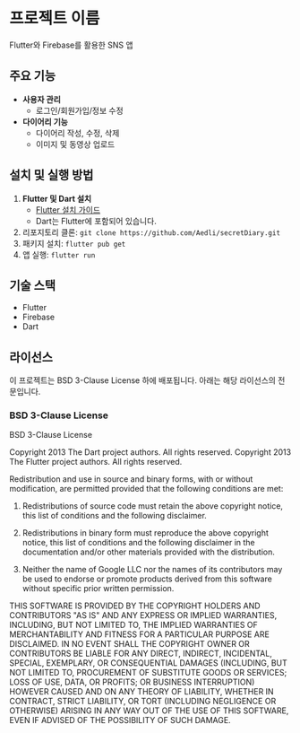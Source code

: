 # 프로젝트 이름  
Flutter와 Firebase를 활용한 SNS 앱

## 주요 기능
- **사용자 관리**
  - 로그인/회원가입/정보 수정
- **다이어리 기능**
  - 다이어리 작성, 수정, 삭제
  - 이미지 및 동영상 업로드

## 설치 및 실행 방법
1. **Flutter 및 Dart 설치**
   - [Flutter 설치 가이드](https://docs.flutter.dev/get-started/install)
   - Dart는 Flutter에 포함되어 있습니다.
2. 리포지토리 클론: `git clone https://github.com/Aedli/secretDiary.git`
3. 패키지 설치: `flutter pub get`
4. 앱 실행: `flutter run`

## 기술 스택
- Flutter
- Firebase
- Dart

## 라이선스
이 프로젝트는 BSD 3-Clause License 하에 배포됩니다. 아래는 해당 라이선스의 전문입니다.

### BSD 3-Clause License
BSD 3-Clause License

Copyright 2013 The Dart project authors. All rights reserved.
Copyright 2013 The Flutter project authors. All rights reserved.

Redistribution and use in source and binary forms, with or without
modification, are permitted provided that the following conditions are met:

1. Redistributions of source code must retain the above copyright
   notice, this list of conditions and the following disclaimer.

2. Redistributions in binary form must reproduce the above copyright
   notice, this list of conditions and the following disclaimer in the
   documentation and/or other materials provided with the distribution.

3. Neither the name of Google LLC nor the names of its contributors
   may be used to endorse or promote products derived from this software
   without specific prior written permission.

THIS SOFTWARE IS PROVIDED BY THE COPYRIGHT HOLDERS AND CONTRIBUTORS
"AS IS" AND ANY EXPRESS OR IMPLIED WARRANTIES, INCLUDING, BUT NOT
LIMITED TO, THE IMPLIED WARRANTIES OF MERCHANTABILITY AND FITNESS FOR
A PARTICULAR PURPOSE ARE DISCLAIMED. IN NO EVENT SHALL THE COPYRIGHT
OWNER OR CONTRIBUTORS BE LIABLE FOR ANY DIRECT, INDIRECT, INCIDENTAL,
SPECIAL, EXEMPLARY, OR CONSEQUENTIAL DAMAGES (INCLUDING, BUT NOT LIMITED
TO, PROCUREMENT OF SUBSTITUTE GOODS OR SERVICES; LOSS OF USE, DATA, OR
PROFITS; OR BUSINESS INTERRUPTION) HOWEVER CAUSED AND ON ANY THEORY OF
LIABILITY, WHETHER IN CONTRACT, STRICT LIABILITY, OR TORT (INCLUDING
NEGLIGENCE OR OTHERWISE) ARISING IN ANY WAY OUT OF THE USE OF THIS
SOFTWARE, EVEN IF ADVISED OF THE POSSIBILITY OF SUCH DAMAGE.
